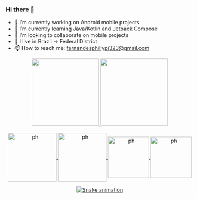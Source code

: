 ### Hi there 👋

- 🔭 I’m currently working on Android mobile projects
- 🌱 I’m currently learning Java/Kotlin and Jetpack Compose
- 👯 I’m looking to collaborate on mobile projects
- 🏡 I live in Brazil -> Federal District
- 📫 How to reach me: fernandesphillypi323@gmail.com

<div align="center">
  <a href="https://github.com/phillypi">
  <img height="180em" src="https://github-readme-stats.vercel.app/api?username=phillypi&show_icons=true&theme=dracula&include_all_commits=true&count_private=true"/>
  <img height="180em" src="https://github-readme-stats.vercel.app/api/top-langs/?username=phillypi&layout=compact&langs_count=7&theme=dracula"/>
</div>
  
<div style="display: inline_block" align="center" ><br>
  <img align="center" alt="ph" height="130" width="130" src="https://cdn.jsdelivr.net/gh/devicons/devicon/icons/java/java-original-wordmark.svg">
  <img align="center" alt="ph" height="130" width="130" src="https://cdn.jsdelivr.net/gh/devicons/devicon/icons/kotlin/kotlin-original-wordmark.svg">
  <img align="center" alt="ph" height="110" width="110" src="https://cdn.jsdelivr.net/gh/devicons/devicon/icons/c/c-plain.svg">
  <img align="center" alt="ph" height="110" width="110" src="https://cdn.jsdelivr.net/gh/devicons/devicon/icons/cplusplus/cplusplus-plain.svg">
<br>
  
 ![Snake animation](https://github.com/phillypi/phillypi/blob/output/github-contribution-grid-snake.svg)

